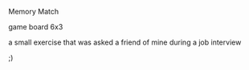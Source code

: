 Memory Match

game board 6x3

a small exercise that was asked a friend of mine during a job interview

;)
